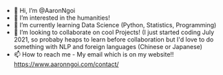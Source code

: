 - 👋 Hi, I’m @AaronNgoi
- 👀 I’m interested in the humanities!
- 🌱 I’m currently learning Data Science (Python, Statistics, Programming) 
- 💞️ I’m looking to collaborate on cool Projects! (I just started coding July 2021, so probaby heaps to learn before collaboration but I'd love to do something with NLP and foreign languages (Chinese or Japanese)
- 📫 How to reach me - My email which is on my website!! https://www.aaronngoi.com/contact/ 

<!---
AaronNgoi/AaronNgoi is a ✨ special ✨ repository because its `README.md` (this file) appears on your GitHub profile.
You can click the Preview link to take a look at your changes.
--->
